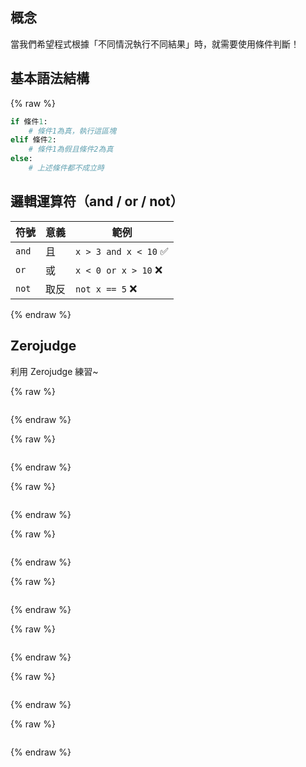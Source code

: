 ## 概念

當我們希望程式根據「不同情況執行不同結果」時，就需要使用條件判斷！

## 基本語法結構

{% raw %}

```python
if 條件1:
    # 條件1為真，執行這區塊
elif 條件2:
    # 條件1為假且條件2為真
else:
    # 上述條件都不成立時

```

## 邏輯運算符（and / or / not）

| 符號  | 意義 | 範例                  |
| ----- | ---- | --------------------- |
| `and` | 且   | `x > 3 and x < 10` ✅ |
| `or`  | 或   | `x < 0 or x > 10` ❌  |
| `not` | 取反 | `not x == 5` ❌       |

{% endraw %}

## Zerojudge

利用 Zerojudge 練習~

{% raw %}

```python

```

{% endraw %}

{% raw %}

```python

```

{% endraw %}

{% raw %}

```python

```

{% endraw %}

{% raw %}

```python

```

{% endraw %}

{% raw %}

```python

```

{% endraw %}

{% raw %}

```python

```

{% endraw %}

{% raw %}

```python

```

{% endraw %}

{% raw %}

```python

```

{% endraw %}
